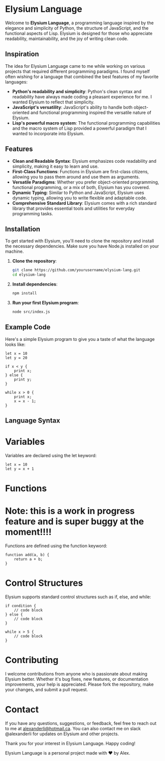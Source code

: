 # Elysium Language

Welcome to **Elysium Language**, a programming language inspired by the elegance and simplicity of Python, the structure of JavaScript, and the functional aspects of Lisp. Elysium is designed for those who appreciate readability, maintainability, and the joy of writing clean code.

## Inspiration

The idea for Elysium Language came to me while working on various projects that required different programming paradigms. I found myself often wishing for a language that combined the best features of my favorite languages:

- **Python's readability and simplicity**: Python's clean syntax and readability have always made coding a pleasant experience for me. I wanted Elysium to reflect that simplicity.
- **JavaScript's versatility**: JavaScript's ability to handle both object-oriented and functional programming inspired the versatile nature of Elysium.
- **Lisp's powerful macro system**: The functional programming capabilities and the macro system of Lisp provided a powerful paradigm that I wanted to incorporate into Elysium.

## Features

- **Clean and Readable Syntax**: Elysium emphasizes code readability and simplicity, making it easy to learn and use.
- **First-Class Functions**: Functions in Elysium are first-class citizens, allowing you to pass them around and use them as arguments.
- **Versatile Paradigms**: Whether you prefer object-oriented programming, functional programming, or a mix of both, Elysium has you covered.
- **Dynamic Typing**: Similar to Python and JavaScript, Elysium uses dynamic typing, allowing you to write flexible and adaptable code.
- **Comprehensive Standard Library**: Elysium comes with a rich standard library that provides essential tools and utilities for everyday programming tasks.

## Installation

To get started with Elysium, you'll need to clone the repository and install the necessary dependencies. Make sure you have Node.js installed on your machine.

1. **Clone the repository**:
    ```sh
    git clone https://github.com/yourusername/elysium-lang.git
    cd elysium-lang
    ```

2. **Install dependencies**:
    ```sh
    npm install
    ```

3. **Run your first Elysium program**:
    ```sh
    node src/index.js
    ```

## Example Code

Here's a simple Elysium program to give you a taste of what the language looks like:

```
let x = 10
let y = 20

if x < y {
    print x;
} else {
    print y;
}

while x > 0 {
    print x;
    x = x - 1;
}
```

## Language Syntax
# Variables
Variables are declared using the let keyword:

```
let x = 10
let y = x + 1
```

# Functions
# Note: this is a work in progress feature and is super buggy at the moment!!!!
Functions are defined using the function keyword:

```
function add(a, b) {
    return a + b;
}
```

# Control Structures
Elysium supports standard control structures such as if, else, and while:

```
if condition {
    // code block
} else {
    // code block
}

while x > 5 {
    // code block
}
```

# Contributing
I welcome contributions from anyone who is passionate about making Elysium better. Whether it's bug fixes, new features, or documentation improvements, your help is appreciated. Please fork the repository, make your changes, and submit a pull request.

# Contact
If you have any questions, suggestions, or feedback, feel free to reach out to me at alexanderli@hotmail.ca. You can also contact me on slack @alexanderli for updates on Elysium and other projects.

Thank you for your interest in Elysium Language. Happy coding!

Elysium Language is a personal project made with ❤️ by Alex.
